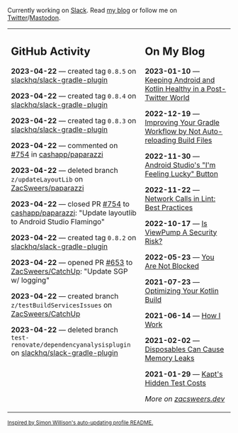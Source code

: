Currently working on [Slack](https://slack.com/). Read [my blog](https://zacsweers.dev/) or follow me on [Twitter](https://twitter.com/ZacSweers)/[Mastodon](https://hachyderm.io/@ZacSweers).

<table><tr><td valign="top" width="60%">

## GitHub Activity
<!-- githubActivity starts -->
**2023-04-22** — created tag `0.8.5` on [slackhq/slack-gradle-plugin](https://github.com/slackhq/slack-gradle-plugin)

**2023-04-22** — created tag `0.8.4` on [slackhq/slack-gradle-plugin](https://github.com/slackhq/slack-gradle-plugin)

**2023-04-22** — created tag `0.8.3` on [slackhq/slack-gradle-plugin](https://github.com/slackhq/slack-gradle-plugin)

**2023-04-22** — commented on [#754](https://github.com/cashapp/paparazzi/pull/754#issuecomment-1518829076) in [cashapp/paparazzi](https://github.com/cashapp/paparazzi)

**2023-04-22** — deleted branch `z/updateLayoutLib` on [ZacSweers/paparazzi](https://github.com/ZacSweers/paparazzi)

**2023-04-22** — closed PR [#754](https://github.com/cashapp/paparazzi/pull/754) to [cashapp/paparazzi](https://github.com/cashapp/paparazzi): "Update layoutlib to Android Studio Flamingo"

**2023-04-22** — created tag `0.8.2` on [slackhq/slack-gradle-plugin](https://github.com/slackhq/slack-gradle-plugin)

**2023-04-22** — opened PR [#653](https://github.com/ZacSweers/CatchUp/pull/653) to [ZacSweers/CatchUp](https://github.com/ZacSweers/CatchUp): "Update SGP w/ logging"

**2023-04-22** — created branch `z/testBuildServicesIssues` on [ZacSweers/CatchUp](https://github.com/ZacSweers/CatchUp)

**2023-04-22** — deleted branch `test-renovate/dependencyanalysisplugin` on [slackhq/slack-gradle-plugin](https://github.com/slackhq/slack-gradle-plugin)
<!-- githubActivity ends -->
</td><td valign="top" width="40%">

## On My Blog
<!-- blog starts -->
**2023-01-10** — [Keeping Android and Kotlin Healthy in a Post-Twitter World](https://www.zacsweers.dev/keeping-android-healthy/)

**2022-12-19** — [Improving Your Gradle Workflow by Not Auto-reloading Build Files](https://www.zacsweers.dev/improving-your-workflow-by-not-auto-reloading-build-files/)

**2022-11-30** — [Android Studio's "I'm Feeling Lucky" Button](https://www.zacsweers.dev/android-studios-im-feeling-lucky-button/)

**2022-11-22** — [Network Calls in Lint: Best Practices](https://www.zacsweers.dev/network-calls-in-lint-best-practices/)

**2022-10-17** — [Is ViewPump A Security Risk?](https://www.zacsweers.dev/is-viewpump-a-security-risk/)

**2022-05-23** — [You Are Not Blocked](https://www.zacsweers.dev/you-are-not-blocked/)

**2021-07-23** — [Optimizing Your Kotlin Build](https://www.zacsweers.dev/optimizing-your-kotlin-build/)

**2021-06-14** — [How I Work](https://www.zacsweers.dev/how-i-work/)

**2021-02-02** — [Disposables Can Cause Memory Leaks](https://www.zacsweers.dev/disposables-can-cause-memory-leaks/)

**2021-01-29** — [Kapt's Hidden Test Costs](https://www.zacsweers.dev/kapts-hidden-test-costs/)
<!-- blog ends -->
_More on [zacsweers.dev](https://zacsweers.dev/)_
</td></tr></table>

<sub><a href="https://simonwillison.net/2020/Jul/10/self-updating-profile-readme/">Inspired by Simon Willison's auto-updating profile README.</a></sub>